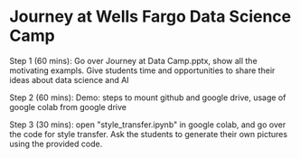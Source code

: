 # Journey at Wells Fargo Data Science Camp

Step 1 (60 mins): Go over Journey at Data Camp.pptx, show all the motivating exampls. Give students time and opportunities to share their ideas about data science and AI

Step 2 (60 mins): Demo: steps to mount github and google drive, usage of google colab from google drive

Step 3 (30 mins): open "style_transfer.ipynb" in google colab, and go over the code for style transfer. Ask the students to generate their own pictures using the provided code.  


